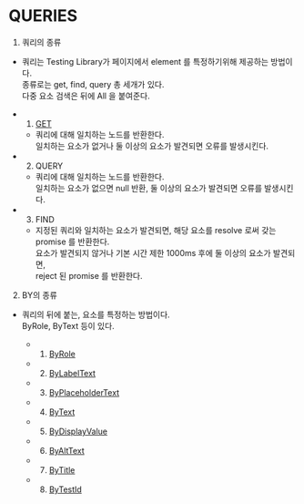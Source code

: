 # QUERIES

1. 쿼리의 종류

- 쿼리는 Testing Library가 페이지에서 element 를 특정하기위해 제공하는 방법이다. <br/>
  종류로는 get, find, query 총 세개가 있다. <br/>
  다중 요소 검색은 뒤에 All 을 붙여준다.

- 1. [GET](./)

  - 쿼리에 대해 일치하는 노드를 반환한다. <br/>
    일치하는 요소가 없거나 둘 이상의 요소가 발견되면 오류를 발생시킨다.

- 2. QUERY

  - 쿼리에 대해 일치하는 노드를 반환한다.<br/>
    일치하는 요소가 없으면 null 반환, 둘 이상의 요소가 발견되면 오류를 발생시킨다.

- 3. FIND

  - 지정된 쿼리와 일치하는 요소가 발견되면, 해당 요소를 resolve 로써 갖는 promise 를 반환한다.<br/>
    요소가 발견되지 않거나 기본 시간 제한 1000ms 후에 둘 이상의 요소가 발견되면, <br/>
    reject 된 promise 를 반환한다.

2. BY의 종류

- 쿼리의 뒤에 붙는, 요소를 특정하는 방법이다. <br/>
  ByRole, ByText 등이 있다.

  - 1. [ByRole](./1-1.ByRole/README.md)
  - 2. [ByLabelText](./1-2.ByLabelText/README.md)
  - 3. [ByPlaceholderText]()
  - 4. [ByText]()
  - 5. [ByDisplayValue]()
  - 6. [ByAltText]()
  - 7. [ByTitle]()
  - 8. [ByTestId]()
